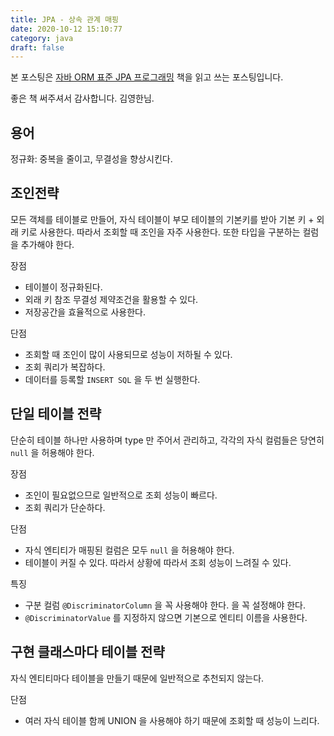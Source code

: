 ```yaml
---
title: JPA - 상속 관계 매핑
date: 2020-10-12 15:10:77
category: java
draft: false
---
```


본 포스팅은 [자바 ORM 표준 JPA 프로그래밍](https://www.aladin.co.kr/shop/wproduct.aspx?itemid=62681446) 책을 읽고 쓰는 포스팅입니다.

좋은 책 써주셔서 감사합니다. 김영한님.

## 용어

정규화: 중복을 줄이고, 무결성을 향상시킨다.

## 조인전략

모든 객체를 테이블로 만들어, 자식 테이블이 부모 테이블의 기본키를 받아 기본 키 + 외래 키로 사용한다.
따라서 조회할 때 조인을 자주 사용한다. 또한 타입을 구분하는 컬럼을 추가해야 한다.

장점

- 테이블이 정규화된다.
- 외래 키 참조 무결성 제약조건을 활용할 수 있다.
- 저장공간을 효율적으로 사용한다.

단점

- 조회할 때 조인이 많이 사용되므로 성능이 저하될 수 있다.
- 조회 쿼리가 복잡하다.
- 데이터를 등록할 `INSERT SQL` 을 두 번 실행한다.

## 단일 테이블 전략

단순히 테이블 하나만 사용하며 type 만 주어서 관리하고, 각각의 자식 컬럼들은 당연히 `null` 을 허용해야 한다.

장점

- 조인이 필요없으므로 일반적으로 조회 성능이 빠르다.
- 조회 쿼리가 단순하다.

단점

- 자식 엔티티가 매핑된 컬럼은 모두 `null` 을 허용해야 한다.
- 테이블이 커질 수 있다. 따라서 상황에 따라서 조회 성능이 느려질 수 있다.

특징

- 구분 컬럼 `@DiscriminatorColumn` 을 꼭 사용해야 한다. 을 꼭 설정해야 한다.
- `@DiscriminatorValue` 를 지정하지 않으면 기본으로 엔티티 이름을 사용한다.

## 구현 클래스마다 테이블 전략

자식 엔티티마다 테이블을 만들기 때문에 일반적으로 추천되지 않는다.

단점

- 여러 자식 테이블 함께 UNION 을 사용해야 하기 때문에 조회할 때 성능이 느리다.
